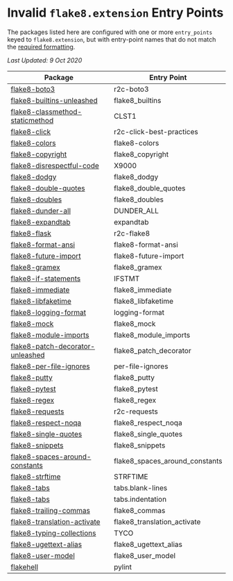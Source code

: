 Invalid `flake8.extension` Entry Points
=======================================

The packages listed here are configured with one or more `entry_points`
keyed to `flake8.extension`, but with entry-point names that do not
match the [required formatting](https://flake8.pycqa.org/en/latest/plugin-development/registering-plugins.html).

*Last Updated:  9 Oct 2020*

Package|Entry Point
-|-
[flake8-boto3](https://pypi.org/project/flake8-boto3)|r2c-boto3
[flake8-builtins-unleashed](https://pypi.org/project/flake8-builtins-unleashed)|flake8_builtins
[flake8-classmethod-staticmethod](https://pypi.org/project/flake8-classmethod-staticmethod)|CLST1
[flake8-click](https://pypi.org/project/flake8-click)|r2c-click-best-practices
[flake8-colors](https://pypi.org/project/flake8-colors)|flake8-colors
[flake8-copyright](https://pypi.org/project/flake8-copyright)|flake8_copyright
[flake8-disrespectful-code](https://pypi.org/project/flake8-disrespectful-code)|X9000
[flake8-dodgy](https://pypi.org/project/flake8-dodgy)|flake8_dodgy
[flake8-double-quotes](https://pypi.org/project/flake8-double-quotes)|flake8_double_quotes
[flake8-doubles](https://pypi.org/project/flake8-doubles)|flake8_doubles
[flake8-dunder-all](https://pypi.org/project/flake8-dunder-all)|DUNDER_ALL
[flake8-expandtab](https://pypi.org/project/flake8-expandtab)|expandtab
[flake8-flask](https://pypi.org/project/flake8-flask)|r2c-flake8
[flake8-format-ansi](https://pypi.org/project/flake8-format-ansi)|flake8-format-ansi
[flake8-future-import](https://pypi.org/project/flake8-future-import)|flake8-future-import
[flake8-gramex](https://pypi.org/project/flake8-gramex)|flake8_gramex
[flake8-if-statements](https://pypi.org/project/flake8-if-statements)|IFSTMT
[flake8-immediate](https://pypi.org/project/flake8-immediate)|flake8_immediate
[flake8-libfaketime](https://pypi.org/project/flake8-libfaketime)|flake8_libfaketime
[flake8-logging-format](https://pypi.org/project/flake8-logging-format)|logging-format
[flake8-mock](https://pypi.org/project/flake8-mock)|flake8_mock
[flake8-module-imports](https://pypi.org/project/flake8-module-imports)|flake8_module_imports
[flake8-patch-decorator-unleashed](https://pypi.org/project/flake8-patch-decorator-unleashed)|flake8_patch_decorator
[flake8-per-file-ignores](https://pypi.org/project/flake8-per-file-ignores)|per-file-ignores
[flake8-putty](https://pypi.org/project/flake8-putty)|flake8_putty
[flake8-pytest](https://pypi.org/project/flake8-pytest)|flake8_pytest
[flake8-regex](https://pypi.org/project/flake8-regex)|flake8_regex
[flake8-requests](https://pypi.org/project/flake8-requests)|r2c-requests
[flake8-respect-noqa](https://pypi.org/project/flake8-respect-noqa)|flake8_respect_noqa
[flake8-single-quotes](https://pypi.org/project/flake8-single-quotes)|flake8_single_quotes
[flake8-snippets](https://pypi.org/project/flake8-snippets)|flake8_snippets
[flake8-spaces-around-constants](https://pypi.org/project/flake8-spaces-around-constants)|flake8_spaces_around_constants
[flake8-strftime](https://pypi.org/project/flake8-strftime)|STRFTIME
[flake8-tabs](https://pypi.org/project/flake8-tabs)|tabs.blank-lines
[flake8-tabs](https://pypi.org/project/flake8-tabs)|tabs.indentation
[flake8-trailing-commas](https://pypi.org/project/flake8-trailing-commas)|flake8_commas
[flake8-translation-activate](https://pypi.org/project/flake8-translation-activate)|flake8_translation_activate
[flake8-typing-collections](https://pypi.org/project/flake8-typing-collections)|TYCO
[flake8-ugettext-alias](https://pypi.org/project/flake8-ugettext-alias)|flake8_ugettext_alias
[flake8-user-model](https://pypi.org/project/flake8-user-model)|flake8_user_model
[flakehell](https://pypi.org/project/flakehell)|pylint